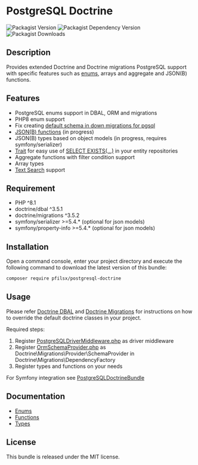 PostgreSQL Doctrine
==============

![Packagist Version](https://img.shields.io/packagist/v/pfilsx/postgresql-doctrine?label=latest%20stable)
![Packagist Dependency Version](https://img.shields.io/packagist/dependency-v/pfilsx/postgresql-doctrine/php)
![Packagist Downloads](https://img.shields.io/packagist/dt/pfilsx/postgresql-doctrine?color=0375b6)

Description
------------

Provides extended Doctrine and Doctrine migrations PostgreSQL support with 
specific features such as [enums](https://www.postgresql.org/docs/current/datatype-enum.html), arrays and aggregate and JSON(B) functions.

Features
--------
* PostgreSQL enums support in DBAL, ORM and migrations
* PHP8 enum support
* Fix creating [default schema in down migrations for pgsql](https://github.com/doctrine/dbal/issues/1110)
* [JSON(B) functions](https://www.postgresql.org/docs/current/functions-json.html) (in progress)
* JSON(B) types based on object models (in progress, requires symfony/serializer)
* [Trait](src/ORM/Trait/ExistsMethodRepositoryTrait.php) for easy use of [SELECT EXISTS(...)](https://www.postgresql.org/docs/current/functions-subquery.html#FUNCTIONS-SUBQUERY-EXISTS) in your entity repositories
* Aggregate functions with filter condition support
* Array types
* [Text Search](https://www.postgresql.org/docs/current/textsearch.html) support

Requirement
-----------
* PHP ^8.1
* doctrine/dbal ^3.5.1
* doctrine/migrations ^3.5.2
* symfony/serializer >=5.4.* (optional for json models)
* symfony/property-info >=5.4.* (optional for json models)

Installation
------------

Open a command console, enter your project directory and execute the following command to download the latest version of this bundle:
```bash
composer require pfilsx/postgresql-doctrine
```

Usage
-----

Please refer [Doctrine DBAL](https://www.doctrine-project.org/projects/doctrine-dbal/en/current/index.html) 
and [Doctrine Migrations](https://www.doctrine-project.org/projects/doctrine-migrations/en/3.5/index.html)
for instructions on how to override the default doctrine classes in your project.

Required steps:
1. Register [PostgreSQLDriverMiddleware.php](src/DBAL/Middleware/PostgreSQLDriverMiddleware.php) as driver middleware
2. Register [OrmSchemaProvider.php](src/Migrations/Provider/OrmSchemaProvider.php) as Doctrine\Migrations\Provider\SchemaProvider in Doctrine\Migrations\DependencyFactory
3. Register types and functions on your needs

For Symfony integration see [PostgreSQLDoctrineBundle](https://github.com/pfilsx/PostgreSQLDoctrineBundle)

Documentation
-------------

* [Enums](docs/Enums.md)
* [Functions](docs/Functions-and-Operators.md)
* [Types](docs/Types.md)

License
-------

This bundle is released under the MIT license.